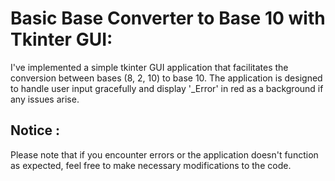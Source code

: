 
# Basic Base Converter to Base 10 with Tkinter GUI:
I've implemented a simple tkinter GUI application that facilitates the conversion between bases (8, 2, 10) to base 10. 
The application is designed to handle user input gracefully and display '_Error' in red as a background if any issues arise.
## Notice : 
Please note that if you encounter errors or the application doesn't function as expected, feel free to make necessary modifications to the code.
